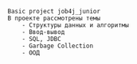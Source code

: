     Basic project job4j_junior
    В проекте рассмотрены темы 
        - Структуры данных и алгоритмы
        - Ввод-вывод
        - SQL, JDBC
        - Garbage Collection
        - ООД